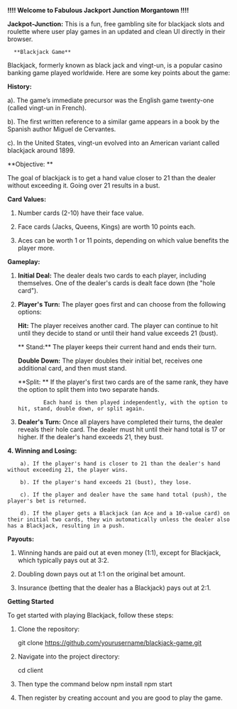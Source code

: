 **!!!! Welcome to Fabulous Jackport Junction Morgantown !!!!**

**Jackpot-Junction:** This is a fun, free gambling site for blackjack slots and roulette 
where user play games in an updated and clean UI directly in their browser. 

      **Blackjack Game**
Blackjack, formerly known as black jack and vingt-un, is a popular casino banking game played worldwide. 
Here are some key points about the game:

**History:**

a). The game’s immediate precursor was the English game twenty-one (called vingt-un in French).

b). The first written reference to a similar game appears in a book by the Spanish author Miguel de Cervantes.

c). In the United States, vingt-un evolved into an American variant called blackjack around 1899.

**Objective: **

The goal of blackjack is to get a hand value closer to 21 than the dealer without exceeding it. Going over 21 results in a bust.

**Card Values:**

1. Number cards (2-10) have their face value.

2. Face cards (Jacks, Queens, Kings) are worth 10 points each.

3. Aces can be worth 1 or 11 points, depending on which value benefits the player more.

**Gameplay:**

1. **Initial Deal:** The dealer deals two cards to each player, including themselves.
   One of the dealer's cards is dealt face down (the "hole card").
   
3. **Player's Turn:** The player goes first and can choose from the following options:
   
    **Hit:** The player receives another card. The player can continue to hit until they decide to stand or until their hand value exceeds 21 (bust).
   
   ** Stand:** The player keeps their current hand and ends their turn.
   
    **Double Down:** The player doubles their initial bet, receives one additional card, and then must stand.
   
    **Split: ** If the player's first two cards are of the same rank, they have the option to split them into two separate hands.
   
               Each hand is then played independently, with the option to hit, stand, double down, or split again.
   
5. **Dealer's Turn:** Once all players have completed their turns, the dealer reveals their hole card. The dealer must hit until their hand total is 17 or higher.
     If the dealer's hand exceeds 21, they bust.
   
**4. Winning and Losing:**

        a). If the player's hand is closer to 21 than the dealer's hand without exceeding 21, the player wins.
        
        b). If the player's hand exceeds 21 (bust), they lose.
        
        c). If the player and dealer have the same hand total (push), the player's bet is returned.
        
        d). If the player gets a Blackjack (an Ace and a 10-value card) on their initial two cards, they win automatically unless the dealer also has a Blackjack, resulting in a push.

**Payouts:**

1. Winning hands are paid out at even money (1:1), except for Blackjack, which typically pays out at 3:2.

2. Doubling down pays out at 1:1 on the original bet amount.

3. Insurance (betting that the dealer has a Blackjack) pays out at 2:1.


**Getting Started**

To get started with playing Blackjack, follow these steps:

1. Clone the repository:

   git clone https://github.com/yourusername/blackjack-game.git

2. Navigate into the project directory:

   cd client

3. Then type the command below
   npm install
   npm start

4. Then register by creating account and you are good to play the game.


